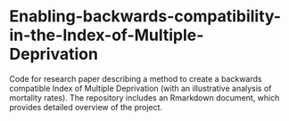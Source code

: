 # Enabling-backwards-compatibility-in-the-Index-of-Multiple-Deprivation
Code for research paper describing a method to create a backwards compatible Index of Multiple Deprivation (with an illustrative analysis of mortality rates).
The repository includes an Rmarkdown document, which provides detailed overview of the project.
